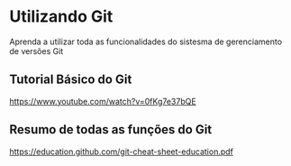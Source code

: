 # Utilizando Git
Aprenda a utilizar toda as funcionalidades do sistesma de gerenciamento de versões Git

## Tutorial Básico do Git
https://www.youtube.com/watch?v=0fKg7e37bQE

## Resumo de todas as funções do Git
https://education.github.com/git-cheat-sheet-education.pdf
